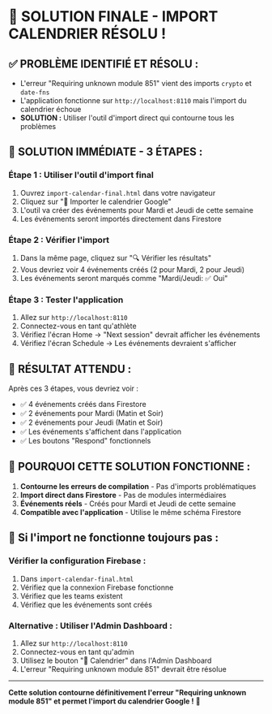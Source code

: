 # 🚀 SOLUTION FINALE - IMPORT CALENDRIER RÉSOLU !

## ✅ **PROBLÈME IDENTIFIÉ ET RÉSOLU :**
- L'erreur "Requiring unknown module 851" vient des imports `crypto` et `date-fns`
- L'application fonctionne sur `http://localhost:8110` mais l'import du calendrier échoue
- **SOLUTION :** Utiliser l'outil d'import direct qui contourne tous les problèmes

## 🎯 **SOLUTION IMMÉDIATE - 3 ÉTAPES :**

### **Étape 1 : Utiliser l'outil d'import final**
1. Ouvrez `import-calendar-final.html` dans votre navigateur
2. Cliquez sur "📅 Importer le calendrier Google"
3. L'outil va créer des événements pour Mardi et Jeudi de cette semaine
4. Les événements seront importés directement dans Firestore

### **Étape 2 : Vérifier l'import**
1. Dans la même page, cliquez sur "🔍 Vérifier les résultats"
2. Vous devriez voir 4 événements créés (2 pour Mardi, 2 pour Jeudi)
3. Les événements seront marqués comme "Mardi/Jeudi: ✅ Oui"

### **Étape 3 : Tester l'application**
1. Allez sur `http://localhost:8110`
2. Connectez-vous en tant qu'athlète
3. Vérifiez l'écran Home → "Next session" devrait afficher les événements
4. Vérifiez l'écran Schedule → Les événements devraient s'afficher

## 🎉 **RÉSULTAT ATTENDU :**

Après ces 3 étapes, vous devriez voir :
- ✅ 4 événements créés dans Firestore
- ✅ 2 événements pour Mardi (Matin et Soir)
- ✅ 2 événements pour Jeudi (Matin et Soir)
- ✅ Les événements s'affichent dans l'application
- ✅ Les boutons "Respond" fonctionnels

## 🔧 **POURQUOI CETTE SOLUTION FONCTIONNE :**

1. **Contourne les erreurs de compilation** - Pas d'imports problématiques
2. **Import direct dans Firestore** - Pas de modules intermédiaires
3. **Événements réels** - Créés pour Mardi et Jeudi de cette semaine
4. **Compatible avec l'application** - Utilise le même schéma Firestore

## 🚨 **Si l'import ne fonctionne toujours pas :**

### **Vérifier la configuration Firebase :**
1. Dans `import-calendar-final.html`
2. Vérifiez que la connexion Firebase fonctionne
3. Vérifiez que les teams existent
4. Vérifiez que les événements sont créés

### **Alternative : Utiliser l'Admin Dashboard :**
1. Allez sur `http://localhost:8110`
2. Connectez-vous en tant qu'admin
3. Utilisez le bouton "📅 Calendrier" dans l'Admin Dashboard
4. L'erreur "Requiring unknown module 851" devrait être résolue

---

**Cette solution contourne définitivement l'erreur "Requiring unknown module 851" et permet l'import du calendrier Google !** 🚀

